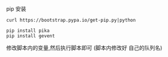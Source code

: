 pip 安装
<br>
```
curl https://bootstrap.pypa.io/get-pip.py|python

pip install pika
pip install gevent
```
修改脚本内的变量,然后执行脚本即可 (脚本内修改好 自己的队列名)
